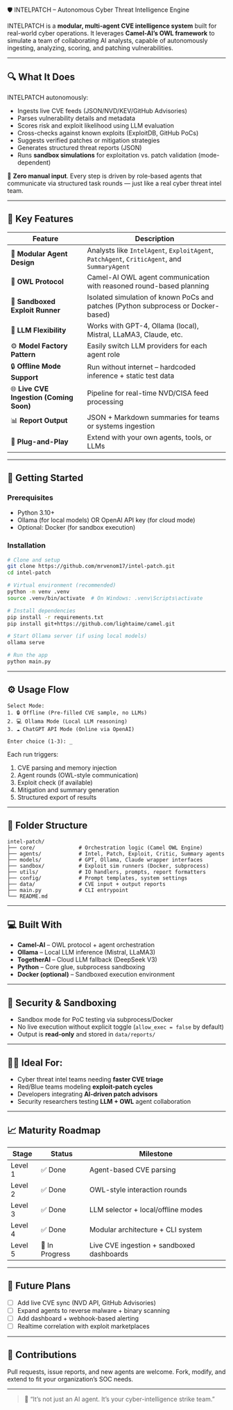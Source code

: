 🛡️ INTELPATCH – Autonomous Cyber Threat Intelligence Engine

INTELPATCH is a **modular, multi-agent CVE intelligence system** built for real-world cyber operations. It leverages **Camel-AI’s OWL framework** to simulate a team of collaborating AI analysts, capable of autonomously ingesting, analyzing, scoring, and patching vulnerabilities.

---

## 🔍 What It Does

INTELPATCH autonomously:

- Ingests live CVE feeds (JSON/NVD/KEV/GitHub Advisories)
- Parses vulnerability details and metadata
- Scores risk and exploit likelihood using LLM evaluation
- Cross-checks against known exploits (ExploitDB, GitHub PoCs)
- Suggests verified patches or mitigation strategies
- Generates structured threat reports (JSON)
- Runs **sandbox simulations** for exploitation vs. patch validation (mode-dependent)

🧠 **Zero manual input**. Every step is driven by role-based agents that communicate via structured task rounds — just like a real cyber threat intel team.

---

## 🧠 Key Features

| Feature | Description |
|--------|-------------|
| 🧩 **Modular Agent Design** | Analysts like `IntelAgent`, `ExploitAgent`, `PatchAgent`, `CriticAgent`, and `SummaryAgent` |
| 🧠 **OWL Protocol** | Camel-AI OWL agent communication with reasoned round-based planning |
| 🧪 **Sandboxed Exploit Runner** | Isolated simulation of known PoCs and patches (Python subprocess or Docker-based) |
| 🧠 **LLM Flexibility** | Works with GPT-4, Ollama (local), Mistral, LLaMA3, Claude, etc. |
| ⚙️ **Model Factory Pattern** | Easily switch LLM providers for each agent role |
| 🔒 **Offline Mode Support** | Run without internet – hardcoded inference + static test data |
| 🌐 **Live CVE Ingestion (Coming Soon)** | Pipeline for real-time NVD/CISA feed processing |
| 📊 **Report Output** | JSON + Markdown summaries for teams or systems ingestion |
| 🧰 **Plug-and-Play** | Extend with your own agents, tools, or LLMs |

---

## 🚀 Getting Started

### Prerequisites
- Python 3.10+
- Ollama (for local models) OR OpenAI API key (for cloud mode)
- Optional: Docker (for sandbox execution)

### Installation
```bash
# Clone and setup
git clone https://github.com/mrvenom17/intel-patch.git
cd intel-patch

# Virtual environment (recommended)
python -m venv .venv
source .venv/bin/activate  # On Windows: .venv\Scripts\activate

# Install dependencies
pip install -r requirements.txt
pip install git+https://github.com/lightaime/camel.git

# Start Ollama server (if using local models)
ollama serve

# Run the app
python main.py
````

---

## ⚙️ Usage Flow

```
Select Mode:
1. 🔒 Offline (Pre-filled CVE sample, no LLMs)
2. 💻 Ollama Mode (Local LLM reasoning)
3. ☁️ ChatGPT API Mode (Online via OpenAI)

Enter choice (1-3): _
```

Each run triggers:

1. CVE parsing and memory injection
2. Agent rounds (OWL-style communication)
3. Exploit check (if available)
4. Mitigation and summary generation
5. Structured export of results

---

## 📁 Folder Structure

```
intel-patch/
├── core/              # Orchestration logic (Camel OWL Engine)
├── agents/            # Intel, Patch, Exploit, Critic, Summary agents
├── models/            # GPT, Ollama, Claude wrapper interfaces
├── sandbox/           # Exploit sim runners (Docker, subprocess)
├── utils/             # IO handlers, prompts, report formatters
├── config/            # Prompt templates, system settings
├── data/              # CVE input + output reports
├── main.py            # CLI entrypoint
└── README.md
```

---

## 💻 Built With

* **Camel-AI** – OWL protocol + agent orchestration
* **Ollama** – Local LLM inference (Mistral, LLaMA3)
* **TogetherAI** – Cloud LLM fallback (DeepSeek V3)
* **Python** – Core glue, subprocess sandboxing
* **Docker (optional)** – Sandboxed execution environment

---

## 🔐 Security & Sandboxing

* Sandbox mode for PoC testing via subprocess/Docker
* No live execution without explicit toggle (`allow_exec = false` by default)
* Output is **read-only** and stored in `data/reports/`

---

## 🧑‍💻 Ideal For:

* Cyber threat intel teams needing **faster CVE triage**
* Red/Blue teams modeling **exploit-patch cycles**
* Developers integrating **AI-driven patch advisors**
* Security researchers testing **LLM + OWL** agent collaboration

---

## 📈 Maturity Roadmap

| Stage   | Status         | Milestone                                 |
| ------- | -------------- | ----------------------------------------- |
| Level 1 | ✅ Done         | Agent-based CVE parsing                   |
| Level 2 | ✅ Done         | OWL-style interaction rounds              |
| Level 3 | ✅ Done         | LLM selector + local/offline modes        |
| Level 4 | ✅ Done         | Modular architecture + CLI system         |
| Level 5 | 🚧 In Progress | Live CVE ingestion + sandboxed dashboards |

---

## 🧠 Future Plans

* [ ] Add live CVE sync (NVD API, GitHub Advisories)
* [ ] Expand agents to reverse malware + binary scanning
* [ ] Add dashboard + webhook-based alerting
* [ ] Realtime correlation with exploit marketplaces

---

## 🤝 Contributions

Pull requests, issue reports, and new agents are welcome.
Fork, modify, and extend to fit your organization’s SOC needs.

---

> 🧠 “It’s not just an AI agent. It’s your cyber-intelligence strike team.”
